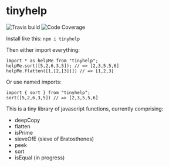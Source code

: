 # tinyhelp

![Travis build](https://img.shields.io/travis/johnptmcdonald/tinyhelp)
![Code Coverage](https://img.shields.io/codecov/c/github/johnptmcdonald/tinyhelp)

Install like this:
`npm i tinyhelp`

Then either import everything:

```
import * as helpMe from "tinyhelp";
helpMe.sort([5,2,6,3,5]); // => [2,3,5,5,6]
helpMe.flatten([1,[2,[3]]]) // => [1,2,3]
```

Or use named imports:

```
import { sort } from "tinyhelp";
sort([5,2,6,3,5]) // => [2,3,5,5,6]

```

This is a tiny library of javascript functions, currently comprising:

- deepCopy
- flatten
- isPrime
- sieveOfE (sieve of Eratosthenes)
- peek
- sort
- isEqual (in progress)
